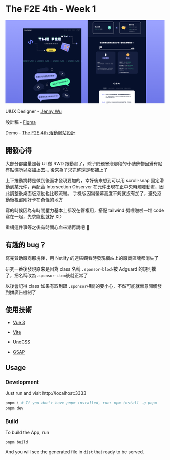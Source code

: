 # The F2E 4th - Week 1

![Web Cover Image](/public/WebCover.png)

UIUX Designer - [Jenny Wu](https://2022.thef2e.com/users/12061549261447630282)

設計稿 - [Figma](https://www.figma.com/file/M2aMcZsEIKBbRdLkj7fCAd/F2E-%2F-W1%3A-%E6%B4%BB%E5%8B%95%E7%B6%B2%E7%AB%99%E8%A8%AD%E8%A8%88?node-id=90%3A702)

Demo - [The F2E 4th 活動網站設計](https://2022-thef2e.netlify.app)

## 開發心得

大部分都盡量照著 UI 做 RWD 跟動畫了，~~除了問題冒泡那段的小裝飾物因爲有點有點懶所以沒加上去...~~ 後來為了求完整還是都補上了

上下捲動跳轉是做到後面才發現要加的，幸好後來想到可以用 scroll-snap 固定滑動到某元件，再配合 Intersection Observer 在元件出現在正中央時觸發動畫，因此調整後桌面版滾動也比較流暢。
手機版因爲螢幕高度不夠就沒有加了，避免滾動後視窗剛好卡在奇怪的地方

寫的時候因為有時間壓力基本上都沒在管複用，搭配 tailwind 劈哩啪啦一堆 code 寫在一起，先求能動就好 XD

重構這件事等之後有時間心血來潮再說吧 🤣

## 有趣的 bug？

寫完贊助廠商那塊後，用 Netlify 的連結觀看時發現網站上的廠商區塊都消失了

研究一番後發現原來是因為 class 名稱 `.sponsor-block`被 Adguard 的規則擋了，把名稱改為`.sponsor-item`後就正常了

以後會記得 class 如果有取到跟 `.sponsor`相關的要小心，不然可能就無意間觸發到擋廣告機制了

## 使用技術

- [Vue 3](https://github.com/vuejs/core)

- [Vite](https://github.com/vitejs/vite)

- [UnoCSS](https://github.com/antfu/unocss)

- [GSAP](https://greensock.com/gsap/)

## Usage

### Development

Just run and visit http://localhost:3333

```bash
pnpm i # If you don't have pnpm installed, run: npm install -g pnpm
pnpm dev
```

### Build

To build the App, run

```bash
pnpm build
```

And you will see the generated file in `dist` that ready to be served.
